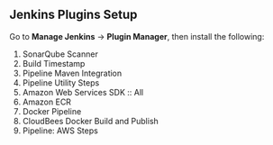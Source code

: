 ## Jenkins Plugins Setup 
Go to __Manage Jenkins__  -> __Plugin Manager__, then install the following:
1. SonarQube Scanner
2. Build Timestamp
3. Pipeline Maven Integration
4. Pipeline Utility Steps
5. Amazon Web Services SDK :: All
6. Amazon ECR
7. Docker Pipeline
8. CloudBees Docker Build and Publish
9. Pipeline: AWS Steps